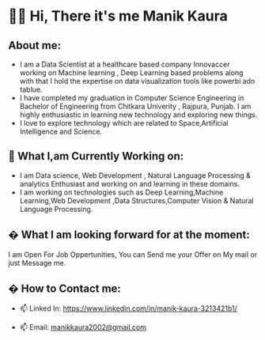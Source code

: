 # **👋🏻 Hi, There it's me Manik Kaura**

## About me:

* I am a Data Scientist at a healthcare based company Innovaccer working on Machine learning , Deep Learning based problems along with that I hold the expertise on data visualization tools like powerbi adn tablue.
* I have completed my graduation in Computer Science Engineering in Bachelor of Engineering from Chitkara Univerity , Rajpura, Punjab. I am highly enthusiastic in learning new technology and exploring new things.
* I love to explore technology which are related to Space,Artificial Intelligence and Science.

## **🎯 What I,am Currently Working on:**

* I am Data science, Web Development , Natural Language Processing & analytics Enthusiast and working on and learning in these domains.
* I am working on technologies such as Deep Learning,Machine Learning,Web Development ,Data Structures,Computer Vision & Natural Language Processing.

## **� What I am looking forward for at the moment:**

I am Open For Job Oppertunities, You can Send me your Offer on My mail or just Message me.

## **� How to Contact me:**

* 📫 Linked In: https://www.linkedin.com/in/manik-kaura-3213421b1/

* 📫 Email: manikkaura2002@gmail.com
